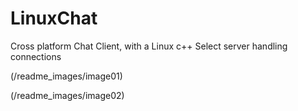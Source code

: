 # LinuxChat
Cross platform Chat Client, with a Linux c++ Select server handling connections

(/readme_images/image01)

(/readme_images/image02)
